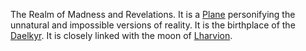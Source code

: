 The Realm of Madness and Revelations. It is a [Plane](Plane.md) personifying the unnatural and impossible versions of reality. 
It is the birthplace of the [Daelkyr](-Groups/Daelkyr.md).
It is closely linked with the moon of [Lharvion](Lharvion.md).